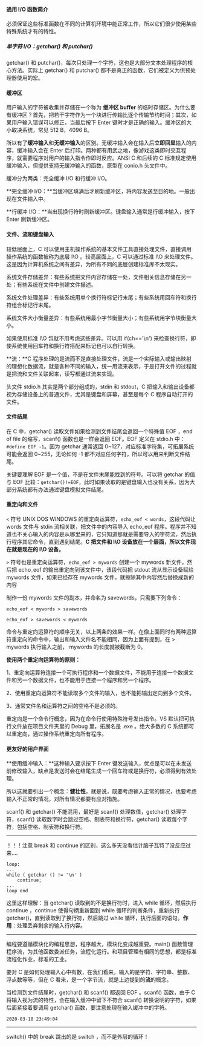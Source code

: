 #### 通用 I/O 函数简介

必须保证这些标准函数在不同的计算机环境中能正常工作，所以它们很少使用某些特殊系统才有的特性。

##### 单字符 I/O：getchar() 和 putchar()

getchar() 和 putchar()，每次只处理一个字符，这也是大部分文本处理程序的核心方法。实际上 getchar() 和  putchar() 都不是真正的函数，它们被定义为供预处理器使用的宏。

#### 缓冲区

用户输入的字符被收集并存储在一个称为 **缓冲区 buffer** 的临时存储区。为什么要有缓冲区？首先，把若干字符作为一个块进行传输比逐个传输节约时间；其次，如果用户输入错误可以修正，当最后按下 Enter 键时才是正确的输入。缓冲区的大小取决系统，常见 512 B，4096 B。

所以有了**缓冲输入**和**无缓冲输入**的区别。无缓冲输入会在输入后**立即回显**输入的内容，缓冲输入会在 Enter 后打印。两种都有用武之地，像游戏这类即时交互程序，就需要程序对用户的输入指令作即时反应。ANSI C 和后续的 C 标准规定使用缓冲输入，但提供支持无缓冲输入的函数，原型在 conio.h 头文件中。

缓冲分为两类：完全缓冲 I/O 和行缓冲 I/O。

**完全缓冲 I/O：**当缓冲区填满后才刷新缓冲区，将内容发送至目的地。一般出现在文件输入中。

**行缓冲 I/O：**当出现换行符时刷新缓冲区。键盘输入通常是行缓冲输入，按下 Enter 刷新缓冲区。

#### 文件、流和键盘输入

较低层面上，C 可以使用主机操作系统的基本文件工具直接处理文件，直接调用操作系统的函数被称为底层 I\O 。较高层面上，C 可以通过标准 I\O 来处理文件。这是因为计算机系统之间有差异，为所有不同的底层创建标准库不太现实。

系统文件存储差异：有些系统把文件内容存储在一处，文件相关信息存储在另一处；有些系统在文件中创建文件描述。

系统文件处理差异：有些系统用单个换行符标记行末尾；有些系统用回车符和换行符组合标记行末尾。

系统文件大小衡量差异：有些系统用最小字节衡量大小；有些系统用字节块衡量大小。

如果使用标准 I\O 包就不用考虑这些差异。可以用 if(ch=='\n') 来检查换行符，即使系统使用回车符和换行符搭配来标记也可以自行转换。

**流：**C 程序处理的是流而不是直接处理文件，流是一个实际输入或输出映射的理想化数据流，就是各种不同的输入，统一用流来表示，于是打开文件的过程就是把流和文件关联起来，读写都通过流来实现。

头文件 stdio.h 其实是两个部分组成的，stdin 和 stdout，C 把输入和输出设备都视为存储设备上的普通文件，尤其是键盘和屏幕，甚至是每个 C 程序自动打开的文件。

#### 文件结尾

在 C 中，getchar() 读取文件如果检测到文件结尾会返回一个特殊值 EOF ，end of file 的缩写，scanf() 函数也是一样会返回 EOF。EOF 定义在 stdio.h 中：`#define EOF -1`。因为 getchar 通常返回 0~127，对应标准字符集，可拓展系统可能会返回 0~255，无论如何 -1 都不对应任何字符，所以可以用来判断文件结尾。

 关键要理解 EOF 是一个值，不是在文件末尾能找到的符号。可以将 getchar 的值与 EOF 比较：`getchar()!=EOF`，此时如果读取的是键盘输入也没有关系，因为大部分系统都有办法通过键盘模拟文件结尾。

#### 重定向和文件

`<` 符号 UNIX DOS WINDOWS 的重定向运算符，`echo_eof < words`，这段代码让 words 文件与 stdin 流相关联，把文件中的内容导入 echo_eof 程序。程序并不知道也不关心输入的内容是从哪里来的，它只知道那就是需要导入的字符流，然后执行程序其它命令，直到遇到结尾。**C 把文件和 I\O 设备放在一个层面，所以文件现在就是现在的 I\O 设备。**

`>` 符号也是重定向运算符，`echo_eof > mywords` 创建一个 mywords 新文件，然后把 echo_eof 的输出重定向到该文件中，该段代码把 stdout 流从显示设备赋给 mywords 文件，如果已经存在 mywords 文件，就擦除其中内容然后替换成新的内容

制作一份 mywords 文件的副本，并命名为 savewords，只需要下列命令：

`echo_eof < mywords > savewords`

`echo_eof > savewords < mywords`

命令与重定向运算符的顺序无关，以上两条的效果一样。在像上面同时有两种运算符重定向的命令中，输出和输入文件名不能相同，因为上面有提到，在 > mywords 执行输入之前， mywords 的长度就被截断为 0。

**使用两个重定向运算符的原则：**

1、重定向运算符连接一个可执行程序和一个数据文件，不能用于连接一个数据文件和另一个数据文件，也不能用于连接一个程序和另一个程序。

2、使用重定向运算符不能读取多个文件的输入，也不能把输出定向到多个文件。

3、通常文件名和运算符之间的空格不是必须的。

重定向是一个命令行概念，因为在命令行使用特殊符号发出指令。VS 默认把可执行文件放在项目文件夹里的 Debug 里，拓展名是 .exe 。绝大多数的 C 系统都可以重定向，通过操作系统重定向所有程序。

#### 更友好的用户界面

**使用缓冲输入：**这种输入要求按下 Enter 键发送输入，优点是可以在未发送前修改输入，缺点是发送时会在结尾生成一个回车符或是换行符，必须得到有效处理。

所以这就要引出一个概念：**健壮性**，就是说，既要考虑输入正常的情况，也要考虑输入不正常的情况，对所有情况都要有应对措施。

scanf() 和 getchar() 不能混用，最好是 scanf() 处理数值，getchar() 处理字符，scanf() 读取数字时会跳过空格、制表符和换行符，getchar() 读取每个字符，包括空格、制表符和换行符。

------

！！！注意 break 和 continue 的区别，这么多天没看估计脑子瓦特了没反应过来.... 

```
loop:
...
while ( getchar () != '\n' )
	continue;
...
loop end
```

这里这样理解：当 getchar() 读取到的不是换行符时，进入 while 循环，然后执行 continue ，continue 使得句柄重新回到 while 循环的判断条件，重新执行getchar()，直到读取到了换行符，然后跳过 while 循环，执行后面的语句。**作用**：处理丢弃剩余的输入行内容。

------

编程要遵循模块化的编程思想，程序越大，模块化变成越重要。main() 函数管理程序流，为其他函数委派任务，流程化运行。和项目管理有相同的思想，都是标准流程化作业，标准的工业。

要对 C 是如何处理输入心中有数，在我们看来，输入的是字符、字符串、整数、浮点数等等，但在 C 看来，是一个字节流，就是上边提到的**流**的概念。

当检测到文件结尾时，getchar() 和 scanf() 都返回 EOF 。scanf() 函数，由于 C  将输入视为流的特性，会在输入缓冲中留下不符合 scanf() 转换说明的字符，如果后面紧接着要调用 getchar() 函数，要注意处理在输入缓冲中的字符。

`2020-03-18 23:49:04`

------

switch() 中的 break 跳出的是 switch ，而不是外层的循环！